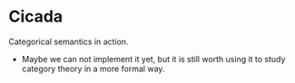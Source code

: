 # Cicada

Categorical semantics in action.
- Maybe we can not implement it yet,
  but it is still worth using it to study category theory in a more formal way.
